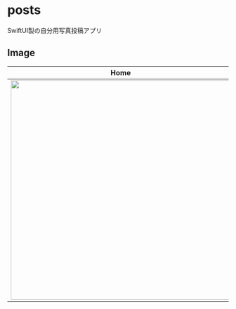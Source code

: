 # posts
SwiftUI製の自分用写真投稿アプリ

## Image

|Home|Result|Post|Password|
|---|---|---|---|
|<img src="https://user-images.githubusercontent.com/92189386/168701641-c439038f-5891-4578-bf7b-532d337aba71.jpeg" height="500">|<img src="https://user-images.githubusercontent.com/92189386/168701447-bfaa11d6-3c6f-4c13-92b7-77825b01c969.PNG" height="500">|<img src="https://user-images.githubusercontent.com/92189386/168701502-6367afe7-c1ea-4539-b87e-e628ffea542e.PNG" height="500">|<img src="https://user-images.githubusercontent.com/92189386/168701715-5a8b1eb2-d5d3-494f-a271-15ca4feef4ca.PNG" height="500">|
